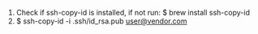 1. Check if ssh-copy-id is installed, if not run:
	$ brew install ssh-copy-id
2. $ ssh-copy-id -i .ssh/id_rsa.pub user@vendor.com	